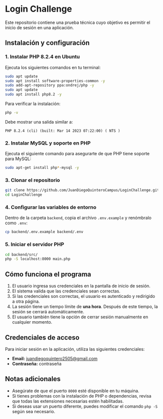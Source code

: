 # Login Challenge

Este repositorio contiene una prueba técnica cuyo objetivo es permitir el inicio de sesión en una aplicación.

## Instalación y configuración

### 1. Instalar PHP 8.2.4 en Ubuntu
Ejecuta los siguientes comandos en tu terminal:
```sh
sudo apt update
sudo apt install software-properties-common -y
sudo add-apt-repository ppa:ondrej/php -y
sudo apt update
sudo apt install php8.2 -y
```

Para verificar la instalación:
```sh
php -v
```
Debe mostrar una salida similar a:
```
PHP 8.2.4 (cli) (built: Mar 14 2023 07:22:00) ( NTS )
```

### 2. Instalar MySQL y soporte en PHP
Ejecuta el siguiente comando para asegurarte de que PHP tiene soporte para MySQL:
```sh
sudo apt-get install php*-mysql -y
```

### 3. Clonar el repositorio
```sh
git clone https://github.com/JuanDiegoQuinteroCampus/LoginChallenge.git
cd LoginChallenge
```

### 4. Configurar las variables de entorno
Dentro de la carpeta `backend`, copia el archivo `.env.example` y renómbralo como `.env`:
```sh
cp backend/.env.example backend/.env
```

### 5. Iniciar el servidor PHP
```sh
cd backend/src/
php -S localhost:8000 main.php
```

## Cómo funciona el programa
1. El usuario ingresa sus credenciales en la pantalla de inicio de sesión.
2. El sistema valida que las credenciales sean correctas.
3. Si las credenciales son correctas, el usuario es autenticado y redirigido a otra página.
4. La sesión tiene un tiempo límite de **una hora**. Después de este tiempo, la sesión se cerrará automáticamente.
5. El usuario también tiene la opción de cerrar sesión manualmente en cualquier momento.

## Credenciales de acceso
Para iniciar sesión en la aplicación, utiliza las siguientes credenciales:

- **Email:** juandiegoquintero2505@gmail.com
- **Contraseña:** contraseña

## Notas adicionales
- Asegúrate de que el puerto `8000` esté disponible en tu máquina.
- Si tienes problemas con la instalación de PHP o dependencias, revisa que todas las extensiones necesarias estén habilitadas.
- Si deseas usar un puerto diferente, puedes modificar el comando `php -S` según sea necesario.

